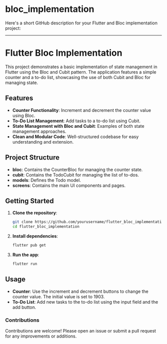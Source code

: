 # bloc_implementation

Here's a short GitHub description for your Flutter and Bloc implementation project:

---

# Flutter Bloc Implementation

This project demonstrates a basic implementation of state management in Flutter using the Bloc and Cubit pattern. The application features a simple counter and a to-do list, showcasing the use of both Cubit and Bloc for managing state.

## Features

- **Counter Functionality**: Increment and decrement the counter value using Bloc.
- **To-Do List Management**: Add tasks to a to-do list using Cubit.
- **State Management with Bloc and Cubit**: Examples of both state management approaches.
- **Clean and Modular Code**: Well-structured codebase for easy understanding and extension.

## Project Structure

- **bloc**: Contains the CounterBloc for managing the counter state.
- **cubit**: Contains the TodoCubit for managing the list of to-dos.
- **models**: Defines the Todo model.
- **screens**: Contains the main UI components and pages.

## Getting Started

1. **Clone the repository**:
    ```bash
    git clone https://github.com/yourusername/flutter_bloc_implementation.git
    cd flutter_bloc_implementation
    ```

2. **Install dependencies**:
    ```bash
    flutter pub get
    ```

3. **Run the app**:
    ```bash
    flutter run
    ```

## Usage

- **Counter**: Use the increment and decrement buttons to change the counter value. The initial value is set to 1903.
- **To-Do List**: Add new tasks to the to-do list using the input field and the add button.


### Contributions

Contributions are welcome! Please open an issue or submit a pull request for any improvements or additions.
